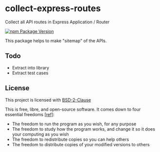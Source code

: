 # collect-express-routes

Collect all API routes in Express Application / Router

[![npm Package Version](https://img.shields.io/npm/v/collect-express-routes.svg?maxAge=2592000)](https://www.npmjs.com/package/collect-express-routes)

This package helps to make "sitemap" of the APIs.

## Todo

- Extract into library
- Extract test cases

## License

This project is licensed with [BSD-2-Clause](./LICENSE)

This is free, libre, and open-source software. It comes down to four essential freedoms [[ref]](https://seirdy.one/2021/01/27/whatsapp-and-the-domestication-of-users.html#fnref:2):

- The freedom to run the program as you wish, for any purpose
- The freedom to study how the program works, and change it so it does your computing as you wish
- The freedom to redistribute copies so you can help others
- The freedom to distribute copies of your modified versions to others
